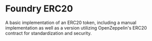 # Foundry ERC20

A basic implementation of an ERC20 token, including a manual implementation as well as a version utilizing OpenZeppelin's ERC20 contract for standardization and security.